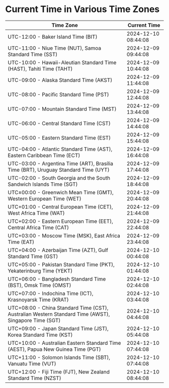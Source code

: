 # Current Time in Various Time Zones

| Time Zone | Current Time |
|-----------|--------------|
| UTC-12:00 - Baker Island Time (BIT) | 2024-12-10 08:44:08 |
| UTC-11:00 - Niue Time (NUT), Samoa Standard Time (SST) | 2024-12-09 09:44:08 |
| UTC-10:00 - Hawaii-Aleutian Standard Time (HAST), Tahiti Time (TAHT) | 2024-12-09 10:44:08 |
| UTC-09:00 - Alaska Standard Time (AKST) | 2024-12-09 11:44:08 |
| UTC-08:00 - Pacific Standard Time (PST) | 2024-12-09 12:44:08 |
| UTC-07:00 - Mountain Standard Time (MST) | 2024-12-09 13:44:08 |
| UTC-06:00 - Central Standard Time (CST) | 2024-12-09 14:44:08 |
| UTC-05:00 - Eastern Standard Time (EST) | 2024-12-09 15:44:08 |
| UTC-04:00 - Atlantic Standard Time (AST), Eastern Caribbean Time (ECT) | 2024-12-09 16:44:08 |
| UTC-03:00 - Argentina Time (ART), Brasília Time (BRT), Uruguay Standard Time (UYT) | 2024-12-09 17:44:08 |
| UTC-02:00 - South Georgia and the South Sandwich Islands Time (SGT) | 2024-12-09 18:44:08 |
| UTC±00:00 - Greenwich Mean Time (GMT), Western European Time (WET) | 2024-12-09 20:44:08 |
| UTC+01:00 - Central European Time (CET), West Africa Time (WAT) | 2024-12-09 21:44:08 |
| UTC+02:00 - Eastern European Time (EET), Central Africa Time (CAT) | 2024-12-09 22:44:08 |
| UTC+03:00 - Moscow Time (MSK), East Africa Time (EAT) | 2024-12-09 23:44:08 |
| UTC+04:00 - Azerbaijan Time (AZT), Gulf Standard Time (GST) | 2024-12-10 00:44:08 |
| UTC+05:00 - Pakistan Standard Time (PKT), Yekaterinburg Time (YEKT) | 2024-12-10 01:44:08 |
| UTC+06:00 - Bangladesh Standard Time (BST), Omsk Time (OMST) | 2024-12-10 02:44:08 |
| UTC+07:00 - Indochina Time (ICT), Krasnoyarsk Time (KRAT) | 2024-12-10 03:44:08 |
| UTC+08:00 - China Standard Time (CST), Australian Western Standard Time (AWST), Singapore Time (SGT) | 2024-12-10 04:44:08 |
| UTC+09:00 - Japan Standard Time (JST), Korea Standard Time (KST) | 2024-12-10 05:44:08 |
| UTC+10:00 - Australian Eastern Standard Time (AEST), Papua New Guinea Time (PGT) | 2024-12-10 07:44:08 |
| UTC+11:00 - Solomon Islands Time (SBT), Vanuatu Time (VUT) | 2024-12-10 07:44:08 |
| UTC+12:00 - Fiji Time (FJT), New Zealand Standard Time (NZST) | 2024-12-10 08:44:08 |
